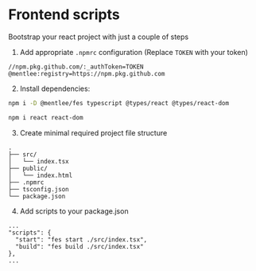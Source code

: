 # Frontend scripts

Bootstrap your react project with just a couple of steps

1. Add appropriate `.npmrc` configuration (Replace `TOKEN` with your token)
```
//npm.pkg.github.com/:_authToken=TOKEN
@mentlee:registry=https://npm.pkg.github.com
```

2. Install dependencies:
```bash
npm i -D @mentlee/fes typescript @types/react @types/react-dom
```
```bash
npm i react react-dom
```

3. Create minimal required project file structure
```
.
├── src/
│   └── index.tsx
├── public/
│   └── index.html
├── .npmrc
├── tsconfig.json
└── package.json
```

4. Add scripts to your package.json
```
...
"scripts": {
  "start": "fes start ./src/index.tsx",
  "build": "fes build ./src/index.tsx"
},
...
```
